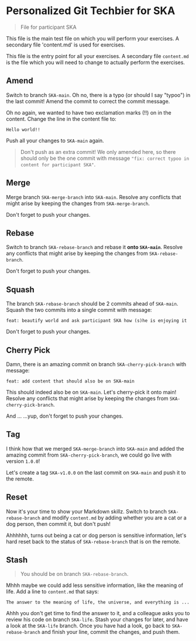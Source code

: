 # Personalized Git Techbier for SKA

> File for participant SKA

This file is the main test file on which you will perform your exercises. A
secondary file 'content.md' is used for  exercises.

This file is the entry point for all your exercises. A secondary file
`content.md` is the file which you will need to change to actually perform the
exercises.

## Amend

Switch to branch `SKA-main`. Oh no, there is a typo (or should I say "typoo") in
the last commit! Amend the commit to correct the commit message.

Oh no again, we wanted to have two exclamation marks (!!) on in the content.
Change the line in the content file to:

```
Hello world!!
```

Push all your changes to `SKA-main` again.

> Don't push as an extra commit! We only amended here, so there should only be
> the one commit with message
> `"fix: correct typoo in content for participant SKA"`.

## Merge

Merge branch `SKA-merge-branch` into `SKA-main`. Resolve any conflicts that might arise
by keeping the changes from `SKA-merge-branch`.

Don't forget to push your changes.

## Rebase

Switch to branch `SKA-rebase-branch` and rebase it **onto `SKA-main`**. Resolve any
conflicts that might arise by keeping the changes from `SKA-rebase-branch`.

Don't forget to push your changes.

## Squash

The branch `SKA-rebase-branch` should be 2 commits ahead of `SKA-main`. Squash the two
commits into a single commit with message:

```
feat: beautify world and ask participant SKA how (s)he is enjoying it
```

Don't forget to push your changes.

## Cherry Pick

Damn, there is an amazing commit on branch `SKA-cherry-pick-branch` with message:

```
feat: add content that should also be on SKA-main
```

This should indeed also be on `SKA-main`. Let's cherry-pick it onto main! Resolve
any conflicts that might arise by keeping the changes from `SKA-cherry-pick-branch`.

And ...
...yup, don't forget to push your changes.

## Tag

I think how that we merged `SKA-merge-branch` into `SKA-main` and added the amazing
commit from `SKA-cherry-pick-branch`, we could go live with version `1.0.0`!

Let's create a tag `SKA-v1.0.0` on the last commit on `SKA-main` and push it to the
remote.

## Reset

Now it's your time to show your Markdown skillz. Switch to branch `SKA-rebase-branch`
and modify `content.md` by adding whether you are a cat or a dog person, then
commit it, but don't push!

Ahhhhhh, turns out being a cat or dog person is sensitive information, let's
hard reset back to the status of `SKA-rebase-branch` that is on the remote.

## Stash

> You should be on branch `SKA-rebase-branch`.

Mhhh maybe we could add less sensitive information, like the meaning of life.
Add a line to `content.md` that says:

```
The answer to the meaning of life, the universe, and everything is ...
```

Ahhh you don't get time to find the answer to it, and a colleague asks you to
review his code on branch `SKA-life`. Stash your changes for later, and have a
look at the `SKA-life` branch. Once you have had a look, go back to
`SKA-rebase-branch` and finish your line, commit the changes, and push them.
